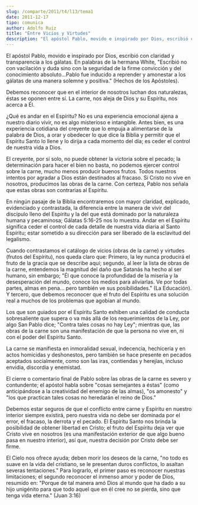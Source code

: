 ```yaml
---
slug: /comparte/2011/t4/l13/tema1
date: 2011-12-17
tipo: comunica
author: Adolfo Ruiz
title: "Entre Vicios y Virtudes"
description: "El apóstol Pablo, movido e inspirado por Dios, escribió con claridad y  transparencia a los gálatas. En palabras de la hermana White, “Escribió no con  vacilación y duda sino con la seguridad de la firme convicción y del  conocimiento absoluto…Pablo fue inducido a reprender y ..."
---
```


El apóstol Pablo, movido e inspirado por Dios, escribió con claridad y transparencia a los gálatas. En palabras de la hermana White, "Escribió no con vacilación y duda sino con la seguridad de la firme convicción y del conocimiento absoluto…Pablo fue inducido a reprender y amonestar a los gálatas de una manera solemne y positiva." (Hechos de los Apóstoles).

Debemos reconocer que en el interior de nosotros luchan dos naturalezas, éstas se oponen entre sí. La carne, nos aleja de Dios y su Espíritu, nos acerca a Él.

¿Qué es andar en el Espíritu? No es una experiencia emocional ajena a nuestro diario vivir, no es algo misterioso e intangible. Antes bien, es una experiencia cotidiana del creyente que lo empuja a alimentarse de la palabra de Dios, a orar y obedecer lo que dice la Biblia y permitir que el Espíritu Santo lo llene y lo dirija a cada momento del día; es ceder el control de nuestra vida a Dios.

El creyente, por sí solo, no puede obtener la victoria sobre el pecado; la determinación para hacer el bien no basta, no podemos ejercer control sobre la carne, mucho menos producir buenos frutos. Todos nuestros intentos por agradar a Dios están destinados al fracaso. Si Cristo no vive en nosotros, producimos las obras de la carne. Con certeza, Pablo nos señala que estas obras son contrarias al Espíritu.

En ningún pasaje de la Biblia encontraremos con mayor claridad, explicado, evidenciado y contrastada, la diferencia entre la manera de vivir del discípulo lleno del Espíritu y la del que está dominado por la naturaleza humana y pecaminosa; Gálatas 5:16-25 nos lo muestra. Andar en el Espíritu significa ceder el control de cada detalle de nuestra vida diaria al Santo Espíritu; estar sometido a su dirección para ser liberado de la esclavitud del legalismo.

Cuando contrastamos el catálogo de vicios (obras de la carne) y virtudes (frutos del Espíritu), nos queda claro que: Primero, la ley nunca producirá el fruto de la gracia que se describe aquí; segundo, al leer la lista de obras de la carne, entendemos la magnitud del daño que Satanás ha hecho al ser humano, sin embargo; "Él que conoce la profundidad de la miseria y la desesperación del mundo, conoce los medios para aliviarlas. Ve por todas partes, almas en pena… pero también ve sus posibilidades." (La Educación). Y tercero, que debemos reconocer que el fruto del Espíritu es una solución real a muchos de los problemas que agobian al mundo.

Los que son guiados por el Espíritu Santo exhiben una calidad de conducta sobresaliente que supera o va más allá de los requerimientos de la Ley, por algo San Pablo dice; "Contra tales cosas no hay Ley"; mientras que, las obras de la carne son una manifestación de que la persona no vive en, ni con el poder del Espíritu Santo.

La carne se manifiesta en inmoralidad sexual, indecencia, hechicería y en actos homicidas y deshonestos, pero también se hace presente en pecados aceptados socialmente, como son las iras, contiendas y herejías, incluso envidia, discordia y enemistad.

El cierre o comentario final de Pablo sobre las obras de la carne es severo y contundente; el apóstol habla sobre "cosas semejantes a éstas" (como anticipándose a la creatividad del enemigo de las almas), "os amonesto" y "los que practican tales cosas no heredarán el reino de Dios."

Debemos estar seguros de que el conflicto entre carne y Espíritu en nuestro interior siempre existirá, pero nuestra vida no debe ser dominada por el error, el fracaso, la derrota y el pecado. El Espíritu Santo nos brinda la posibilidad de obtener libertad en Cristo; el fruto del Espíritu deja ver que Cristo vive en nosotros (es una manifestación exterior de que algo bueno pasa en nuestro interior), así que, nuestra decisión por Cristo debe ser firme.

El Cielo nos ofrece ayuda; deben morir los deseos de la carne, "no todo es suave en la vida del cristiano, se le presentan duros conflictos, lo asaltan severas tentaciones." Para lograrlo, el primer paso es reconocer nuestras limitaciones; el segundo reconocer el inmenso amor y poder de Dios, resumido en: "Porque de tal manera amó Dios al mundo que ha dado a su hijo unigénito para que todo aquel que en él cree no se pierda, sino que tenga vida eterna." (Juan 3:16)
